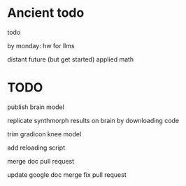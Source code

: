 # Ancient todo

todo

by monday: hw for llms

distant future (but get started) applied math

# TODO

publish brain model

replicate synthmorph results on brain by downloading code

trim gradicon knee model

add reloading script

merge doc pull request

update google doc
merge fix pull request

